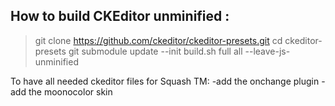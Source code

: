 ## How to build CKEditor unminified : 

> git clone https://github.com/ckeditor/ckeditor-presets.git
> cd ckeditor-presets
> git submodule update --init
> build.sh full all  --leave-js-unminified 

To have all needed ckeditor files for Squash TM:
-add the onchange plugin 
-add the moonocolor skin

